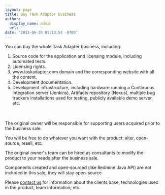 ```yaml
---
layout: page
title: Buy Task Adapter business
author:
  display_name: admin
  url: ''
date: '2013-06-29 01:13:54 -0700'
---
```

<p>You can buy the whole Task Adapter business, including:</p>
<ol>
<li>Source code for the application and licensing module, including automated tests.</li>
<li>Licensing rights.</li>
<li>www.taskadapter.com domain and the corresponding website with all the content.</li>
<li>Development documentation.</li>
<li>Development infrastructure, including hardware running a Continuous Integration server (Jenkins), Artifacts repository (Nexus), multiple bug trackers installations used for testing, publicly available demo server, etc.</li><br />
</ol><br />
The original owner will be responsible for supporting users acquired prior to the business sale.</p>
<p>You will be free to do whatever you want with the product: alter, open-source, resell, etc.</p>
<p>The original owner's team can be hired as consultants to modify the product to your needs after the business sale.</p>
<p>Components created and open-sourced (like Redmine Java API) are not included in this sale, they will stay open-source.</p>
<p>Please <a title="Contacts" href="http://www.taskadapter.com/contacts/">contact us</a>&nbsp;for information about the clients base, technologies used in the product, team information, etc.</p>
